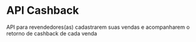 # API Cashback

API para revendedores(as) cadastrarem suas vendas e acompanharem o retorno de cashback de cada venda
